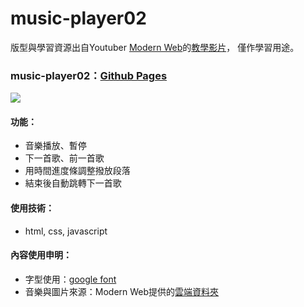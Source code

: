 # music-player02
版型與學習資源出自Youtuber [Modern Web](https://www.youtube.com/channel/UCoygqHsdILWZFlfI5RMC-dw)的[教學影片](https://www.youtube.com/watch?v=Zf_psaJ-wP4)，
僅作學習用途。

### music-player02：[Github Pages](https://joyun25.github.io/music-player02/)
![](https://i.imgur.com/3jVC9hX.png)

#### 功能：
- 音樂播放、暫停
- 下一首歌、前一首歌
- 用時間進度條調整撥放段落
- 結束後自動跳轉下一首歌

#### 使用技術：
- html, css, javascript

#### 內容使用申明：
- 字型使用：[google font](https://fonts.google.com/)
- 音樂與圖片來源：Modern Web提供的[雲端資料夾](https://drive.google.com/drive/folders/1xLHnOMpWgOiQLHY6hpUQZ5CKf2MT1Sog?usp=sharing)
